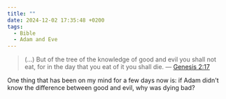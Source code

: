```yaml
---
title: ""
date: 2024-12-02 17:35:48 +0200
tags:
  - Bible
  - Adam and Eve
---
```


> (...) But of the tree of the knowledge of good and evil you shall not eat, for in the day that you eat of it you shall die.
> — [Genesis 2:17](https://www.biblegateway.com/passage/?search=genesis%202%3A17&version=NRSVUE)

One thing that has been on my mind for a few days now is: if Adam didn't know the difference between good and evil, why was dying bad?
